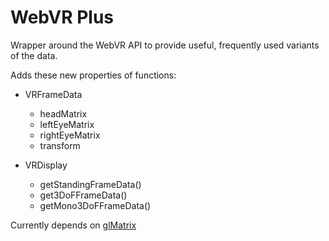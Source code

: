 # WebVR Plus
Wrapper around the WebVR API to provide useful, frequently used variants of the
data.

Adds these new properties of functions:

* VRFrameData
  * headMatrix
  * leftEyeMatrix
  * rightEyeMatrix
  * transform

* VRDisplay
  * getStandingFrameData()
  * get3DoFFrameData()
  * getMono3DoFFrameData()

Currently depends on [glMatrix](http://glmatrix.net)

